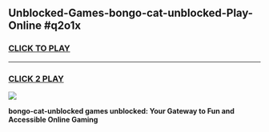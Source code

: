 
## Unblocked-Games-bongo-cat-unblocked-Play-Online #q2o1x
<h3>
<a href="https://news.freeplayer.one?title=bongo-cat-unblocked&ref=3">CLICK TO PLAY</a></h3>
<hr>

<h3>
<a href="https://news.freeplayer.one?title=bongo-cat-unblocked&ref=3">CLICK 2 PLAY</a>
  
</h3>

<a href="https://news.freeplayer.one?title=bongo-cat-unblocked&ref=3"><img src="https://clearcache.store/games.png"></a>


**bongo-cat-unblocked games unblocked: Your Gateway to Fun and Accessible Online Gaming**
